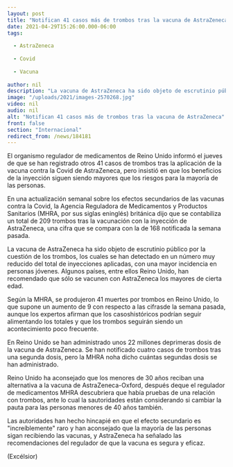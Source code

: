 ```yaml
---
layout: post
title: "Notifican 41 casos más de trombos tras la vacuna de AstraZeneca"
date: 2021-04-29T15:26:00.000-06:00
tags:
  
  - AstraZeneca
  
  - Covid
  
  - Vacuna
  
author: nil
description: "La vacuna de AstraZeneca ha sido objeto de escrutinio público por la cuestión de los trombos, los cuales se han detectado en un número muy reducido del total de inyecciones aplicadas"
image: "/uploads/2021/images-2570268.jpg"
video: nil
audio: nil
alt: "Notifican 41 casos más de trombos tras la vacuna de AstraZeneca"
front: false
section: "Internacional"
redirect_from: /news/184181
---
```


El organismo regulador de medicamentos de Reino Unido informó el jueves de que se han registrado otros 41 casos de trombos tras la aplicación de la vacuna contra la Covid de AstraZeneca, pero insistió en que los beneficios de la inyección siguen siendo mayores que los riesgos para la mayoría de las personas.

En una actualización semanal sobre los efectos secundarios de las vacunas contra la Covid, la Agencia Reguladora de Medicamentos y Productos Sanitarios (MHRA, por sus siglas eninglés) británica dijo que se contabiliza un total de 209 trombos tras la vacunación con la inyección de AstraZeneca, una cifra que se compara con la de 168 notificada la semana pasada.

La vacuna de AstraZeneca ha sido objeto de escrutinio público por la cuestión de los trombos, los cuales se han detectado en un número muy reducido del total de inyecciones aplicadas, con una mayor incidencia en personas jóvenes. Algunos países, entre ellos Reino Unido, han recomendado que sólo se vacunen con AstraZeneca los mayores de cierta edad.

Según la MHRA, se produjeron 41 muertes por trombos en Reino Unido, lo que supone un aumento de 9 con respecto a las cifrasde la semana pasada, aunque los expertos afirman que los casoshistóricos podrían seguir alimentando los totales y que los trombos seguirán siendo un acontecimiento poco frecuente.

En Reino Unido se han administrado unos 22 millones deprimeras dosis de la vacuna de AstraZeneca. Se han notificado cuatro casos de trombos tras una segunda dosis, pero la MHRA noha dicho cuántas segundas dosis se han administrado.

Reino Unido ha aconsejado que los menores de 30 años reciban una alternativa a la vacuna de AstraZeneca-Oxford, después deque el regulador de medicamentos MHRA descubriera que había pruebas de una relación con trombos, ante lo cual la sautoridades están considerando si cambiar la pauta para las personas menores de 40 años también.

Las autoridades han hecho hincapié en que el efecto secundario es "increíblemente" raro y han aconsejado que la mayoría de las personas sigan recibiendo las vacunas, y AstraZeneca ha señalado las recomendaciones del regulador de que la vacuna es segura y eficaz.

(Excélsior)